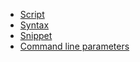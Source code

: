 * [Script](script.md)
* [Syntax](syntax.md)
* [Snippet](snippet.md)
* [Command line parameters](cli.md)

